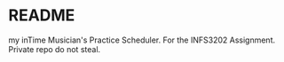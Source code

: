 # README #

my inTime Musician's Practice Scheduler. For the INFS3202 Assignment. 
Private repo do not steal.